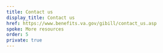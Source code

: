 ```yaml
---
title: Contact us
display_title: Contact us
href: https://www.benefits.va.gov/gibill/contact_us.asp
spoke: More resources
order: 5
private: true
---
```

